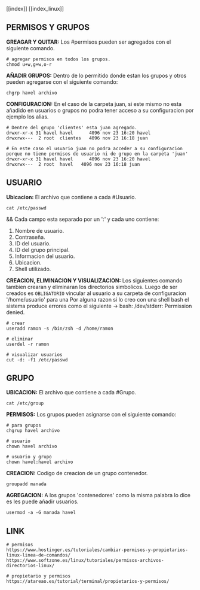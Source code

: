[[index]]
[[index_linux]]

## PERMISOS Y GRUPOS

**GREAGAR Y QUITAR:**
	Los #permisos pueden ser agregados con el siguiente comando.
```
# agregar permisos en todos los grupos.
chmod u+w,g+w,o-r
```

**AÑADIR GRUPOS:**
	Dentro de lo permitido donde estan los grupos y otros pueden agregarse con el siguiente comando:
```
chgrp havel archivo
``` 

**CONFIGURACION:**
	En el caso de la carpeta juan, si este mismo no esta añadido en usuarios o grupos no podra tener acceso a su configuracion por ejemplo los alias.
```
# Dentre del grupo 'clientes' esta juan agregado.
drwxr-xr-x 31 havel havel      4096 nov 23 16:20 havel
drwxrwx---  2 root  clientes   4096 nov 23 16:18 juan

# En este caso el usuario juan no podra acceder a su configuracion porque no tiene permisos de usuario ni de grupo en la carpeta 'juan'
drwxr-xr-x 31 havel havel      4096 nov 23 16:20 havel
drwxrwx---  2 root  havel   4096 nov 23 16:18 juan
```


## USUARIO

**Ubicacion:**
	El archivo que contiene a cada #Usuario.
```
cat /etc/passwd
```
&&
	Cada campo esta separado por un ':' y cada uno contiene:
1. Nombre de usuario.
2. Contraseña.
3. ID del usuario.
4. ID del grupo principal.
5. Informacion del usuario.
6. Ubicacion.
7. Shell utilizado.

**CREACION, ELIMINACION Y VISUALIZACION:**
	Los siguientes comando tambien crearan y eliminaran los directorios simbolicos.
	Luego de ser creados es `OBLIGATORIO` vincular al usuario a su carpeta de configuracion '/home/usuario' para una 
	Por alguna razon si lo creo con una shell bash el sistema produce errores como el siguiente -> bash: /dev/stderr: Permission denied.
```
# crear
useradd ramon -s /bin/zsh -d /home/ramon

# eliminar
userdel -r ramon

# visualizar usuarios
cut -d: -f1 /etc/passwd
```




## GRUPO

**UBICACION:**
	El archivo que contiene a cada #Grupo.
```
cat /etc/group 
```

**PERMISOS:**
	Los grupos pueden asignarse con el siguiente comando:
```
# para grupos
chgrup havel archivo

# usuario
chown havel archivo

# usuario y grupo
chown havel:havel archivo
```

**CREACION:**
	Codigo de creacion de un grupo contenedor.
```
groupadd manada
```
**AGREGACION:**
	A los grupos 'contenedores' como la misma palabra lo dice es les puede añadir usuarios.
```
usermod -a -G manada havel
```





























## LINK

```
# permisos
https://www.hostinger.es/tutoriales/cambiar-permisos-y-propietarios-linux-linea-de-comandos/
https://www.softzone.es/linux/tutoriales/permisos-archivos-directorios-linux/

# propietario y permisos
https://atareao.es/tutorial/terminal/propietarios-y-permisos/

```

